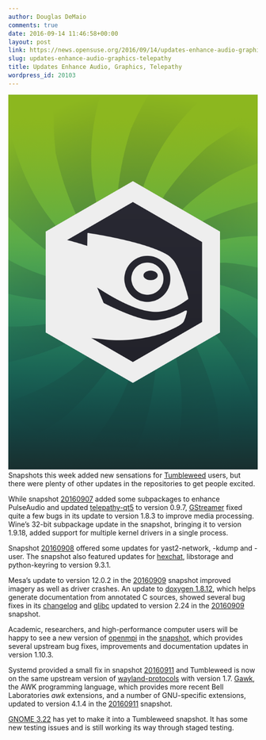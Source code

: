 ```yaml
---
author: Douglas DeMaio
comments: true
date: 2016-09-14 11:46:58+00:00
layout: post
link: https://news.opensuse.org/2016/09/14/updates-enhance-audio-graphics-telepathy/
slug: updates-enhance-audio-graphics-telepathy
title: Updates Enhance Audio, Graphics, Telepathy
wordpress_id: 20103
---
```


![hexageeko](/wp-content/uploads/2016/09/Hexageeko.png)Snapshots this week added new sensations for [Tumbleweed](https://en.opensuse.org/openSUSE:Tumbleweed_installation) users, but there were plenty of other updates in the repositories to get people excited.

While snapshot [20160907](https://lists.opensuse.org/opensuse-factory/2016-09/msg00193.html) added some subpackages to enhance PulseAudio and updated [telepathy-qt5](https://telepathy.freedesktop.org/wiki/) to version 0.9.7, [GStreamer](https://gstreamer.freedesktop.org/download/) fixed quite a few bugs in its update to version 1.8.3 to improve media processing. Wine’s 32-bit subpackage update in the snapshot, bringing it to version 1.9.18, added support for multiple kernel drivers in a single process.

Snapshot [20160908](https://lists.opensuse.org/opensuse-factory/2016-09/msg00218.html) offered some updates for yast2-network, -kdump and -user. The snapshot also featured updates for [hexchat](https://hexchat.github.io/), libstorage and python-keyring to version 9.3.1.

Mesa’s update to version 12.0.2 in the [20160909](https://lists.opensuse.org/opensuse-factory/2016-09/msg00237.html) snapshot improved imagery as well as driver crashes. An update to [doxygen 1.8.12](http://www.stack.nl/~dimitri/doxygen/manual/changelog.html), which helps generate documentation from annotated C sources, showed several bug fixes in its [changelog](http://www.stack.nl/~dimitri/doxygen/manual/changelog.html) and [glibc](https://www.gnu.org/software/libc/) updated to version 2.24 in the [20160909](https://lists.opensuse.org/opensuse-factory/2016-09/msg00237.html) snapshot.

Academic, researchers, and high-performance computer users will be happy to see a new version of [openmpi](http://www.open-mpi.de/) in the [snapshot](https://lists.opensuse.org/opensuse-factory/2016-09/msg00237.html), which provides several upstream bug fixes, improvements and documentation updates in version 1.10.3.

Systemd provided a small fix in snapshot [20160911](https://lists.opensuse.org/opensuse-factory/2016-09/msg00252.html) and Tumbleweed is now on the same upstream version of [wayland-protocols](https://lists.freedesktop.org/archives/wayland-devel/2016-August/030606.html) with version 1.7. [Gawk](https://lists.gnu.org/archive/html/info-gnu/2016-08/msg00013.html), the AWK programming language, which provides more recent Bell Laboratories _awk_ extensions, and a number of GNU-specific extensions, updated to version 4.1.4 in the [20160911](https://lists.opensuse.org/opensuse-factory/2016-09/msg00252.html) snapshot.

[GNOME 3.22](https://wiki.gnome.org/ThreePointTwentyone/ReleaseNotes) has yet to make it into a Tumbleweed snapshot. It has some new testing issues and is still working its way through staged testing.

